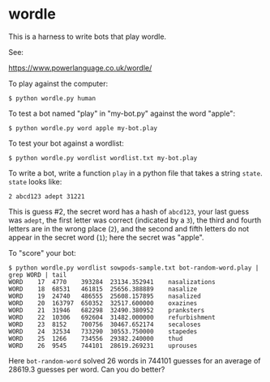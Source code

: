 wordle
======

This is a harness to write bots that play wordle.

See:

https://www.powerlanguage.co.uk/wordle/

To play against the computer:

```
$ python wordle.py human
```

To test a bot named "play" in "my-bot.py" against the word "apple":

```
$ python wordle.py word apple my-bot.play
```

To test your bot against a wordlist:

```
$ python wordle.py wordlist wordlist.txt my-bot.play
```

To write a bot, write a function `play` in a python file that takes a
string `state`. `state` looks like:

```2 abcd123 adept 31221```

This is guess #2, the secret word has a hash of `abcd123`, your last guess was
`adept`, the first letter was correct (indicated by a `3`), the third and fourth
letters are in the wrong place (`2`), and the second and fifth letters do not appear
in the secret word (`1`); here the secret was "apple".

To "score" your bot:

```
$ python wordle.py wordlist sowpods-sample.txt bot-random-word.play | grep WORD | tail
WORD	17	4770	393284	23134.352941	nasalizations
WORD	18	68531	461815	25656.388889	nasalize
WORD	19	24740	486555	25608.157895	nasalized
WORD	20	163797	650352	32517.600000	oxazines
WORD	21	31946	682298	32490.380952	pranksters
WORD	22	10306	692604	31482.000000	refurbishment
WORD	23	8152	700756	30467.652174	secaloses
WORD	24	32534	733290	30553.750000	stapedes
WORD	25	1266	734556	29382.240000	thud
WORD	26	9545	744101	28619.269231	uprouses
```

Here ```bot-random-word``` solved 26 words in 744101 guesses for an average of 28619.3
guesses per word. Can you do better?

